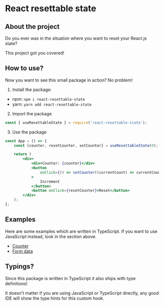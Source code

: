 # React resettable state

## About the project

Do you ever was in the situation where you want to reset your React.js state?

This project got you covered!

## How to use?

Now you want to see this small package in action? No problem!

1. Install the package:

-   npm: `npm i react-resettable-state`
-   yarn: `yarn add react-resettable-state`

2. Import the package

```js
const { useResettableState } = require('react-resettable-state');
```

3. Use the package

```jsx
const App = () => {
    const [counter, resetCounter, setCounter] = useResettableState(0);

    return (
        <div>
            <div>Counter: {counter}</div>
            <button
                onClick={() => setCounter((currentCount) => currentCount + 1)}
            >
                Increment
            </button>
            <button onClick={resetCounter}>Reset</button>
        </div>
    );
};
```

## Examples

Here are some examples which are written in TypeScript.
If you want to use JavaScript instead, look in the section above.

- [Counter](https://codesandbox.io/s/react-resettable-state-counter-example-knun5)
- [Form data](https://codesandbox.io/s/react-resettable-state-form-example-sk1dw)

## Typings?

Since this package is written in TypeScript it also ships with type definitions!

It doesn't matter if you are using JavaScript or TypeScript directly, any good IDE will show the type hints for this custom hook.
